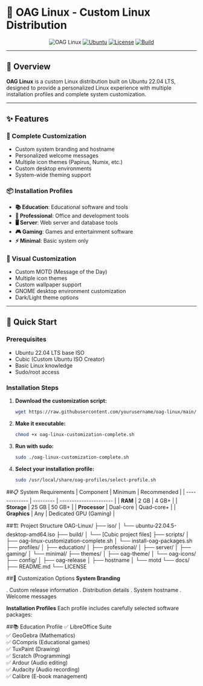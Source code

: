 # 📖 OAG Linux - Custom Linux Distribution

<div align="center">

![OAG Linux](https://img.shields.io/badge/OAG-Linux%201.0-blue?style=for-the-badge&logo=linux)
[![Ubuntu](https://img.shields.io/badge/Based%20on-Ubuntu%2022.04%20LTS-orange?style=for-the-badge&logo=ubuntu)](https://ubuntu.com)
[![License](https://img.shields.io/badge/License-MIT-green?style=for-the-badge)](LICENSE)
[![Build](https://img.shields.io/badge/Status-Ready%20to%20Build-success?style=for-the-badge)](https://github.com/yourusername/oag-linux)

</div>

---

## 🎯 Overview

**OAG Linux** is a custom Linux distribution built on Ubuntu 22.04 LTS, designed to provide a personalized Linux experience with multiple installation profiles and complete system customization.

---

## ✨ Features

### 🔧 Complete Customization

- Custom system branding and hostname  
- Personalized welcome messages  
- Multiple icon themes (Papirus, Numix, etc.)  
- Custom desktop environments  
- System-wide theming support  

### 📦 Installation Profiles

- **📚 Education**: Educational software and tools  
- **💼 Professional**: Office and development tools  
- **🖥️ Server**: Web server and database tools  
- **🎮 Gaming**: Games and entertainment software  
- **⚡ Minimal**: Basic system only  

### 🎨 Visual Customization

- Custom MOTD (Message of the Day)  
- Multiple icon themes  
- Custom wallpaper support  
- GNOME desktop environment customization  
- Dark/Light theme options  

---

## 🚀 Quick Start

### Prerequisites

- Ubuntu 22.04 LTS base ISO  
- Cubic (Custom Ubuntu ISO Creator)  
- Basic Linux knowledge  
- Sudo/root access  

### Installation Steps

1. **Download the customization script:**

   ```bash
   wget https://raw.githubusercontent.com/yourusername/oag-linux/main/oag-linux-customization-complete.sh
   
2. **Make it executable:**
   ```bash 
   chmod +x oag-linux-customization-complete.sh

3. **Run with sudo:**
   ```bash
   sudo ./oag-linux-customization-complete.sh
   
4. **Select your installation profile:**
   ```bash
   sudo /usr/local/share/oag-profiles/select-profile.sh

##📋 System Requirements
      | Component     | Minimum   | Recommended            |
      | ------------- | --------- | ---------------------- |
      | **RAM**       | 2 GB      | 4 GB+                  |
      | **Storage**   | 25 GB     | 50 GB+                 |
      | **Processor** | Dual-core | Quad-core+             |
      | **Graphics**  | Any       | Dedicated GPU (Gaming) |

##🏗️ Project Structure
   OAG-Linux/
├── iso/
│   └── ubuntu-22.04.5-desktop-amd64.iso
├── build/
│   └── [Cubic project files]
├── scripts/
│   ├── oag-linux-customization-complete.sh
│   └── install-oag-packages.sh
├── profiles/
│   ├── education/
│   ├── professional/
│   ├── server/
│   ├── gaming/
│   └── minimal/
├── themes/
│   ├── oag-theme/
│   └── oag-icons/
├── config/
│   ├── oag-release
│   ├── hostname
│   └── motd
└── docs/
    ├── README.md
    └── LICENSE

##🔧 Customization Options
**System Branding**

. Custom release information
. Distribution details
. System hostname
. Welcome messages

**Installation Profiles**
Each profile includes carefully selected software packages:

##📚 Education Profile
✅ LibreOffice Suite  
✅ GeoGebra (Mathematics)  
✅ GCompris (Educational games)  
✅ TuxPaint (Drawing)  
✅ Scratch (Programming)  
✅ Ardour (Audio editing)  
✅ Audacity (Audio recording)  
✅ Calibre (E-book management)  
